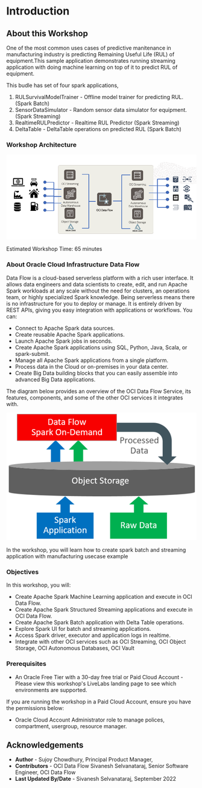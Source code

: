 # Introduction

## About this Workshop

One of the most common uses cases of predictive manitenance in manufacturing industry is predicting 
Remaining Useful Life (RUL) of equipment.This sample application demonstrates running streaming application with doing 
machine learning on top of it to predict RUL of equipment.

This budle has set of four spark applications,
1. RULSurvivalModelTrainer - Offline model trainer for predicting RUL.(Spark Batch)
2. SensorDataSimulator     - Random sensor data simulator for equipment.(Spark Streaming)
3. RealtimeRULPredictor    - Realtime RUL Predictor (Spark Streaming)
4. DeltaTable              - DeltaTable operations on predicted RUL (Spark Batch)

### Workshop Architecture
  ![Workshop Architecture](images/manufacturing_app_architecture.png " ")

Estimated Workshop Time: 65 minutes

### About Oracle Cloud Infrastructure Data Flow
Data Flow is a cloud-based serverless platform with a rich user interface. It allows data engineers and data scientists
to create, edit, and run Apache Spark workloads at any scale without the need for clusters, an operations team, or highly
specialized Spark knowledge. Being serverless means there is no infrastructure for you to deploy or manage.
It is entirely driven by REST APIs, giving you easy integration with applications or workflows. You can:

* Connect to Apache Spark data sources.
* Create reusable Apache Spark applications.
* Launch Apache Spark jobs in seconds.
* Create Apache Spark applications using SQL, Python, Java, Scala, or spark-submit.
* Manage all Apache Spark applications from a single platform.
* Process data in the Cloud or on-premises in your data center.
* Create Big Data building blocks that you can easily assemble into advanced Big Data applications.

The diagram below provides an overview of the OCI Data Flow Service, its features, components, and some of the other OCI services it integrates with.

![Data Flow Architecture](images/df_overview.png " ")

In the workshop, you will learn how to create spark batch and streaming application with manufacturing usecase example

### Objectives
In this workshop, you will:
* Create Apache Spark Machine Learning application and execute in OCI Data Flow.
* Create Apache Spark Structured Streaming applications and execute in OCI Data Flow.
* Create Apache Spark Batch application with Delta Table operations.  
* Explore Spark UI for batch and streaming applications.
* Access Spark driver, executor and application logs in realtime.
* Integrate with other OCI services such as OCI Streaming, OCI Object Storage, OCI Autonomous Databases, OCI Vault

### Prerequisites
* An Oracle Free Tier with a 30-day free trial or Paid Cloud Account - Please view this workshop's LiveLabs landing page to see which environments are supported. 

If you are running the workshop in a Paid Cloud Account, ensure you have the permissions below:
* Oracle Cloud Account Administrator role to manage polices, compartment, usergroup, resource manager.

## Acknowledgements
- **Author** - Sujoy Chowdhury, Principal Product Manager,
- **Contributors** - OCI Data Flow Sivanesh Selvanataraj, Senior Software Engineer, OCI Data Flow
- **Last Updated By/Date** - Sivanesh Selvanataraj, September 2022
